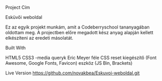 
Project Cím 

Esküvői weboldal

Ez az egyik projekt munkám, amit a Codeberryschool tananyagában oldottam meg. A projectben előre megadott kész anyag alapján kellett elkészíteni az eredeti másolatát.

Built With

HTML5
CSS3 -media queryk
Eric Meyer féle CSS reset
kiegészítő (Font Awesome, Google Fonts, Favicon)
eszköz (JS Bin, Brackets)

Live Version
https://github.com/novakbea/Eskuvoi-weboldal.git